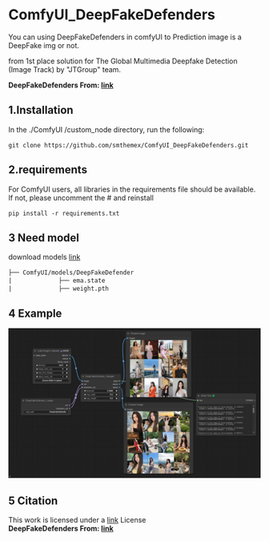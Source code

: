 # ComfyUI_DeepFakeDefenders
You can using DeepFakeDefenders in comfyUI to Prediction image is a DeepFake img or not.

from 1st place solution for The Global Multimedia Deepfake Detection (Image Track) by "JTGroup" team.

**DeepFakeDefenders From: [link](https://github.com/HighwayWu/DeepFakeDefenders)** 

1.Installation
-----
  In the ./ComfyUI /custom_node directory, run the following:   
```
git clone https://github.com/smthemex/ComfyUI_DeepFakeDefenders.git
```  
2.requirements  
----
For ComfyUI users, all libraries in the requirements file should be available. If not, please uncomment the # and reinstall
```
pip install -r requirements.txt
```
3 Need  model 
----    
download models [link](https://pan.baidu.com/s/1hh6Rub60T7UXok5rqACffQ?pwd=gxu5)
```
├── ComfyUI/models/DeepFakeDefender
|             ├── ema.state
|             ├── weight.pth
```
4 Example
----

![](https://github.com/smthemex/ComfyUI_DeepFakeDefenders/blob/main/example/example.png)

5 Citation
------
This work is licensed under a [link](https://creativecommons.org/licenses/by-nc/4.0/) License   
**DeepFakeDefenders From: [link](https://github.com/HighwayWu/DeepFakeDefenders)** 

